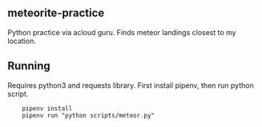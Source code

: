 ## meteorite-practice
Python practice via acloud guru.  Finds meteor landings closest to my location.

## Running
Requires python3 and requests library.  First install pipenv, then run python script.

```
    pipenv install
    pipenv run "python scripts/meteor.py"
```

